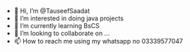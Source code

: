 - 👋 Hi, I’m @TauseefSaadat
- 👀 I’m interested in doing java projects
- 🌱 I’m currently learning BsCS
- 💞️ I’m looking to collaborate on ...
- 📫 How to reach me  using my whatsapp no 03339577047
<!---
TauseefSaadat/TauseefSaadat is a ✨ special ✨ repository because its `README.md` (this file) appears on your GitHub profile.
You can click the Preview link to take a look at your changes.
--->
